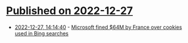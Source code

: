 # [Published on 2022-12-27](index.md)

* [2022-12-27, 14:14:40](https://news.ycombinator.com/item?id=34148802) - [Microsoft fined $64M by France over cookies used in Bing searches](https://www.scmagazine.com/analysis/compliance/microsoft-fined-64-million-by-france-over-cookies-used-in-bing-searches)
